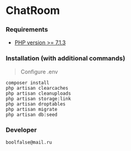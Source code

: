 
# ChatRoom

### Requirements
* [PHP version >= 7.1.3](https://laravel.com/docs/5.7/installation)


### Installation (with additional commands)

> Configure .env

```shell
composer install
php artisan clearcaches
php artisan cleanuploads
php artisan storage:link
php artisan droptables
php artisan migrate
php artisan db:seed
```

### Developer
    boolfalse@mail.ru
